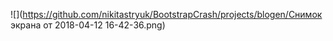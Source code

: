 
![](https://github.com/nikitastryuk/BootstrapCrash/projects/blogen/Снимок экрана от 2018-04-12 16-42-36.png)
